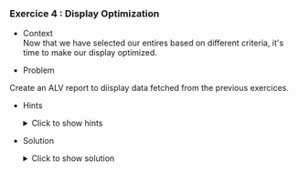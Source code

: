### Exercice 4 : Display Optimization


- Context \
Now that we have selected our entires based on different criteria, it's time to make our display optimized.
 
- Problem  

 Create an ALV report to diisplay data fetched from the previous exercices. 

   - Hints 
        <details>
        <summary> Click to show hints </summary>

        * Create a dedicated screen and design it's components for displaying our ALV report in a similar way that we created our include files

        * "link" your custom screen with your source code using the class **cl_gui_custom_container** and **cl_gui_alv_grid**
        
        * find a way to display your data in an ALV report after calling the screen you made.
        </details>

        
- Solution
    <details>
    <summary> Click to show solution </summary>
    
    ##### Step 1: Creating the custom screen 

    Let's start off by creating our new screen that will hold the ALV report. It can be created in a similar way we created our Include files: through the repository browser.

    ![Screen_Create](https://github.com/Fabeure/ABAP-Initiation/blob/main/Images/Screen_Create.png?raw=true)

    Give your screen a unique number. This number will be used to access the screen in your source code.

    ![Screen_Number](https://github.com/Fabeure/ABAP-Initiation/blob/main/Images/Screen_Number.png?raw=true)

    Now that our screen has been created, we need to code it's **flow logic**.

    The flow logic of the screen is simply how the screen will operate. We can visualize it using this flow chart

    ``` mermaid
      graph TD;
            A[Call Screen 001]-->B[PROCESS BEFORE OUTPUT];
            B[PROCESS BEFORE OUTPUT]-->C[WAIT FOR USER INTERACTION];
            C[WAIT FOR USER INTERACTION]-->D[PROCESS AFTER INPUT];
            D -->E[EXIT SCREEN];
            D -- Program returns to PROCESS BEFORE OUTPUT every time -->B;
            
    ```

    In summary, when you first call your screen, the PROCESS BEFORE OUTPUT code will be executed.
    Then, the screen will wait for user input. 
    After the user input comes in, the PROCESS AFTER INPUT code will be executed and then the screen loops back to the PROCESS BEFORE OUTPUT code. 
    This will keep happening until the user decides to exit the screen.

    Back to our source code, lets un-comment our PROCESS BEFORE OUTPUT and PROCESS AFTER INPUT modules.

    ![Uncomment](https://github.com/Fabeure/ABAP-Initiation/blob/main/Images/Uncomment.png?raw=true)

    Double on each module and create it (you will be prompted to create a new object for each module).

    Your project structure should look something like this now: 

    ![Modules](https://github.com/Fabeure/ABAP-Initiation/blob/main/Images/Modules.png?raw=true)

    Let's first take a look at our STATUS module (This is the module that will be executed every time you do an action once the screen is called)

    ![status](https://github.com/Fabeure/ABAP-Initiation/blob/main/Images/status.png?raw=true)  

    Let's uncomment the status and and title bar and create both object by **double clicking on their names**

    Your project structure should look like this now

    ![Status_Uncommented](https://github.com/Fabeure/ABAP-Initiation/blob/main/Images/Status_Uncommented.png?raw=true)


    The title bar is the title that will be show on top of your screen after you call it, and it doesnt affect the contents of the screen.

    The GUI status represents the buttons and shortcuts the user will be able to see and use after calling the screen. 


    Let's setup a few usefull keys so the user can navigate in and out of the screen.

    First add the keys in the Function Keys tab of the GUI STATUS 

    ![Keys](https://github.com/Fabeure/ABAP-Initiation/blob/main/Images/Keys.png?raw=true)

    Now let's move over to the **USER COMMANDS** module. This is where we will code the logic of our keys

    ![Commands](https://github.com/Fabeure/ABAP-Initiation/blob/main/Images/Commands.png?raw=true)



    We can now call our screen from our main and take a look at it

    ``` abap
         DATA : s_idsal TYPE ZEXOSALARIES-ID_SAL,
            s_nomsal TYPE ZEXOSALARIES-NOM_SALARIES,
            s_prenomsal TYPE ZEXOSALARIES-PRENOM_SALARIES,
            s_datnaissancesal TYPE ZEXOSALARIES-DATE_DE_NAISSANCE,
            it_salaries TYPE TABLE OF ZEXOSALARIES,
            wa_salaries TYPE ZEXOSALARIES.

      DATA : it_societe TYPE TABLE OF T001,
            wa_societe TYPE T001.

      SELECT-OPTIONS :
                  s_id for s_idsal,
                  s_nom for s_nomsal NO INTERVALS,
                  s_prenom for s_prenomsal NO INTERVALS,
                  s_dat for s_datnaissancesal.


      PERFORM SELECT_SALARIES.
      PERFORM SORT_SALARIES.
      PERFORM SELECT_SOCIETES.
      PERFORM WRITE_SALARIES.

      CALL SCREEN 001.

      INCLUDE ZIMM_DOCUMENTATION_F01.
      INCLUDE zmm_documentation_saber_stao01.
      INCLUDE zmm_documentation_saber_usei01.
    ```

    By default the GUI status contains many usefull buttons, 


    ##### Step 2: Designing a custom container

    ##### Step 3: linking our custom screen and container to our source code

    ##### Step 4: Preparing our data for display

    ##### Step 5: Displaying the data 

    </details>

